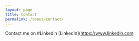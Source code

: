 ```yaml
---
layout: page
title: Contact
permalink: /about/contact/
---
```

Contact me on 
#Linkedin
[LinkedIn](https://www.linkedin.com
